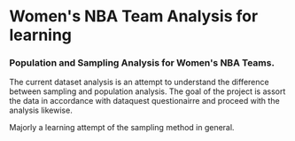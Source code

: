 # Women's NBA Team Analysis for learning

### Population and Sampling Analysis for Women's NBA Teams.

The current dataset analysis is an attempt to understand the difference between sampling and population analysis.
The goal of the project is assort the data in accordance with dataquest questionairre and proceed with the analysis likewise.

Majorly a learning attempt of the sampling method in general.
